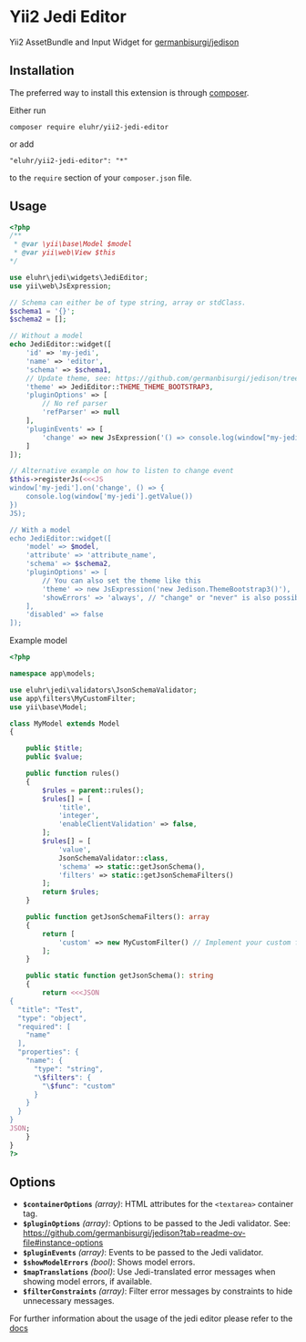 Yii2 Jedi Editor
================
Yii2 AssetBundle and Input Widget for [germanbisurgi/jedison](https://github.com/germanbisurgi/jedison)

Installation
------------

The preferred way to install this extension is through [composer](https://getcomposer.org/download/).

Either run

```
composer require eluhr/yii2-jedi-editor
```

or add

```
"eluhr/yii2-jedi-editor": "*"
```

to the `require` section of your `composer.json` file.


Usage
-----

```php
<?php
/**
 * @var \yii\base\Model $model
 * @var yii\web\View $this
*/

use eluhr\jedi\widgets\JediEditor;
use yii\web\JsExpression;

// Schema can either be of type string, array or stdClass.
$schema1 = '{}';
$schema2 = [];

// Without a model
echo JediEditor::widget([
    'id' => 'my-jedi',
    'name' => 'editor',
    'schema' => $schema1,
    // Update theme, see: https://github.com/germanbisurgi/jedison/tree/main?tab=readme-ov-file#theme
    'theme' => JediEditor::THEME_THEME_BOOTSTRAP3,
    'pluginOptions' => [
        // No ref parser
        'refParser' => null
    ],
    'pluginEvents' => [
        'change' => new JsExpression('() => console.log(window["my-jedi"].getValue())'),
    ]
]);

// Alternative example on how to listen to change event
$this->registerJs(<<<JS
window['my-jedi'].on('change', () => {
    console.log(window['my-jedi'].getValue())
})
JS);

// With a model
echo JediEditor::widget([
    'model' => $model,
    'attribute' => 'attribute_name',
    'schema' => $schema2,
    'pluginOptions' => [
        // You can also set the theme like this
        'theme' => new JsExpression('new Jedison.ThemeBootstrap3()'),
        'showErrors' => 'always', // "change" or "never" is also possible
    ],
    'disabled' => false
]);
```

Example model
```php
<?php

namespace app\models;

use eluhr\jedi\validators\JsonSchemaValidator;
use app\filters\MyCustomFilter;
use yii\base\Model;

class MyModel extends Model
{

    public $title;
    public $value;

    public function rules()
    {
        $rules = parent::rules();
        $rules[] = [
            'title',
            'integer',
            'enableClientValidation' => false,
        ];
        $rules[] = [
            'value',
            JsonSchemaValidator::class,
            'schema' => static::getJsonSchema(),
            'filters' => static::getJsonSchemaFilters()
        ];
        return $rules;
    }

    public function getJsonSchemaFilters(): array
    {
        return [
            'custom' => new MyCustomFilter() // Implement your custom filter if needed. See: https://opis.io/json-schema/2.x/php-filter.html Filter must inherit from Opis\JsonSchema\Filter
        ];
    }

    public static function getJsonSchema(): string
    {
        return <<<JSON
{
  "title": "Test",
  "type": "object",
  "required": [
    "name"
  ],
  "properties": {
    "name": {
      "type": "string",
      "\$filters": {
        "\$func": "custom"
      }
    }
  }
}
JSON;
    }
}
?>
```

## Options

- **`$containerOptions`** *(array)*: HTML attributes for the `<textarea>` container tag.
- **`$pluginOptions`** *(array)*: Options to be passed to the Jedi validator. See: https://github.com/germanbisurgi/jedison?tab=readme-ov-file#instance-options
- **`$pluginEvents`** *(array)*: Events to be passed to the Jedi validator.
- **`$showModelErrors`** *(bool)*: Shows model errors.
- **`$mapTranslations`** *(bool)*: Use Jedi-translated error messages when showing model errors, if available.
- **`$filterConstraints`** *(array)*: Filter error messages by constraints to hide unnecessary messages.

For further information about the usage of the jedi editor please refer to the [docs](https://github.com/germanbisurgi/jedison)
